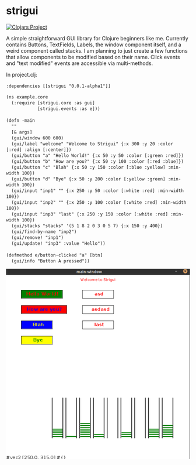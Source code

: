 # strigui

[![Clojars Project](https://img.shields.io/clojars/v/strigui.svg)](https://clojars.org/strigui)

A simple straightforward GUI library for Clojure beginners like me. Currently contains Buttons, TextFields, Labels, the window component itself, and a weird component called stacks. I am planning to just create a few functions that allow components to be modified based on their name. 
Click events and "text modified" events are accessible via multi-methods.

In project.clj:

```
:dependencies [[strigui "0.0.1-alpha1"]]
```

```
(ns example.core
  (:require [strigui.core :as gui]
            [strigui.events :as e]))

(defn -main
  ""
  [& args]
  (gui/window 600 600)
  (gui/label "welcome" "Welcome to Strigui" {:x 300 :y 20 :color [:red] :align [:center]})
  (gui/button "a" "Hello World!" {:x 50 :y 50 :color [:green :red]})
  (gui/button "b" "How are you?" {:x 50 :y 100 :color [:red :blue]})
  (gui/button "c" "Blah" {:x 50 :y 150 :color [:blue :yellow] :min-width 100})
  (gui/button "d" "Bye" {:x 50 :y 200 :color [:yellow :green] :min-width 100})
  (gui/input "inp1" "" {:x 250 :y 50 :color [:white :red] :min-width 100})
  (gui/input "inp2" "" {:x 250 :y 100 :color [:white :red] :min-width 100})
  (gui/input "inp3" "last" {:x 250 :y 150 :color [:white :red] :min-width 100})
  (gui/stacks "stacks" '(5 1 8 2 0 3 0 5 7) {:x 150 :y 400})
  (gui/find-by-name "inp2")
  (gui/remove! "inp1")
  (gui/update! "inp3" :value "Hello"))

(defmethod e/button-clicked "a" [btn]
  (gui/info "Button A pressed"))
```

![](resources/strigui-alpha.png)
